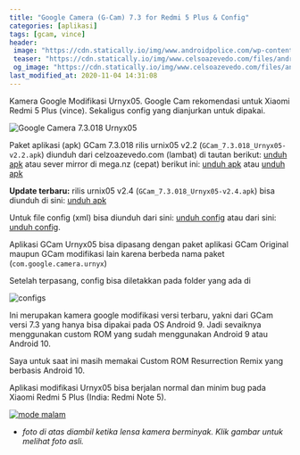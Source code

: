 ```yaml
---
title: "Google Camera (G-Cam) 7.3 for Redmi 5 Plus & Config"
categories: [aplikasi]
tags: [gcam, vince]
header:
 image: "https://cdn.statically.io/img/www.androidpolice.com/wp-content/uploads/2019/04/google-camera-hero.png"
 teaser: "https://cdn.statically.io/img/www.celsoazevedo.com/files/android/p/f/2020/09/Urnyx05-GCam-7.3-v2.2.png?w=320px"
 og_image: "https://cdn.statically.io/img/www.celsoazevedo.com/files/android/p/f/2020/09/Urnyx05-GCam-7.3-v2.2.png"
last_modified_at: 2020-11-04 14:31:08
---
```

Kamera Google Modifikasi Urnyx05. Google Cam rekomendasi untuk Xiaomi Redmi 5 Plus (vince). Sekaligus config yang dianjurkan untuk dipakai.

![Google Camera 7.3.018 Urnyx05](https://www.celsoazevedo.com/files/android/p/f/2020/09/Urnyx05-GCam-7.3-v2.2.png)

Paket aplikasi (apk) GCam 7.3.018 rilis urnix05 v2.2 (`GCam_7.3.018_Urnyx05-v2.2.apk`) diunduh dari celzoazevedo.com (lambat) di tautan berikut: [unduh apk](https://1-dontsharethislink.celsoazevedo.com/file/filesc/GCam_7.3.018_Urnyx05-v2.2-fix.apk) atau sever mirror di mega.nz (cepat) berikut ini: [unduh apk](/mega.nz/key=SkpFSAob&file=rtOofGb44PAGufK-I9Uy1lOfuod3804AucB_VeKb554) atau [unduh apk](/mega.nz/?key=w2IxEKjD&file=1Idtltf4G64njG-Eo4v8ii8kBvzv761hqrW0g4NK1OE)

**Update terbaru:** rilis urnix05 v2.4 (`GCam_7.3.018_Urnyx05-v2.4.apk`) bisa diunduh di sini: [unduh apk](/mega.nz/?key=WsRimLaI?file=_FH2BVcTEsZQjBZfdT_LW_EJuUsOdk9S6oK6cNDeut4)

Untuk file config (xml) bisa diunduh dari sini: [unduh config](https://www.celsoazevedo.com/files/android/p/f/2020/04/urnyx05-7.3.xml) atau dari sini: [unduh config](/assets/text/urnyx05-7.3.xml).

Aplikasi GCam Urnyx05 bisa dipasang dengan paket aplikasi GCam Original maupun GCam modifikasi lain karena berbeda nama paket (`com.google.camera.urnyx`) 

Setelah terpasang, config bisa diletakkan pada folder yang ada di

![configs](https://www.celsoazevedo.com/files/android/p/f/2019/10/configs.png)

Ini merupakan kamera google modifikasi versi terbaru, yakni dari GCam versi 7.3 yang hanya bisa dipakai pada OS Android 9. Jadi sevaiknya menggunakan custom ROM yang sudah menggunakan Android 9 atau Android 10.

Saya untuk saat ini masih memakai Custom ROM Resurrection Remix yang berbasis Android 10.

Aplikasi modifikasi Urnyx05 bisa berjalan normal dan minim bug pada Xiaomi Redmi 5 Plus (India: Redmi Note 5).

[![mode malam](https://cdn.statically.io/img/www.catetan.online/assets/images/IMG_20201027_220905.jpg?w=320px)](/assets/images/IMG_20201027_220905.jpg)

* _foto di atas diambil ketika lensa kamera berminyak. Klik gambar untuk melihat foto asli._
